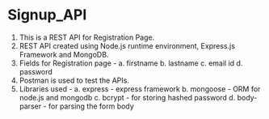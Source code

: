 # Signup_API
1. This is a REST API for Registration Page.
2. REST API created using Node.js runtime environment, Express.js Framework and MongoDB.
3. Fields for Registration page - 
   a. firstname
   b. lastname
   c. email id
   d. password
4. Postman is used to test the APIs.
5. Libraries used - 
   a. express - express framework
   b. mongoose - ORM for node.js and mongodb
   c. bcrypt - for storing hashed password
   d. body-parser - for parsing the form body
